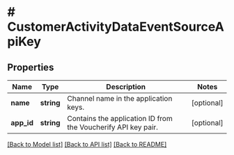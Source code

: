 # # CustomerActivityDataEventSourceApiKey

## Properties

Name | Type | Description | Notes
------------ | ------------- | ------------- | -------------
**name** | **string** | Channel name in the application keys. | [optional]
**app_id** | **string** | Contains the application ID from the Voucherify API key pair. | [optional]

[[Back to Model list]](../../README.md#models) [[Back to API list]](../../README.md#endpoints) [[Back to README]](../../README.md)

